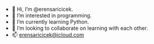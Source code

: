 - 👋 Hi, I’m @erensaricicek.
- 👀 I’m interested in programming.
- 🌱 I’m currently learning Python.
- 💞️ I’m looking to collaborate on learning with each other.
- 📫 erensaricicek@icloud.com

